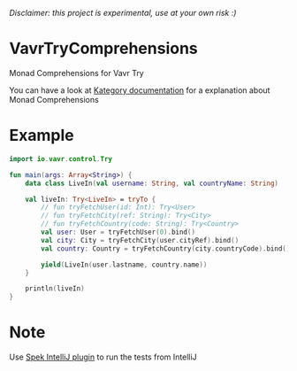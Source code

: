 _Disclaimer: this project is experimental, use at your own risk :)_

# VavrTryComprehensions
Monad Comprehensions for Vavr Try

You can have a look at [Kategory documentation](http://kategory.io/docs/patterns/monad_comprehensions/) for a explanation about Monad Comprehensions

# Example
```kotlin
import io.vavr.control.Try

fun main(args: Array<String>) {
    data class LiveIn(val username: String, val countryName: String)

    val liveIn: Try<LiveIn> = tryTo {
        // fun tryFetchUser(id: Int): Try<User>
        // fun tryFetchCity(ref: String): Try<City>
        // fun tryFetchCountry(code: String): Try<Country>
        val user: User = tryFetchUser(0).bind()
        val city: City = tryFetchCity(user.cityRef).bind()
        val country: Country = tryFetchCountry(city.countryCode).bind()

        yield(LiveIn(user.lastname, country.name))
    }

    println(liveIn)
}
```

# Note

Use [Spek IntelliJ plugin](https://plugins.jetbrains.com/plugin/8564-spek) to run the tests from IntelliJ